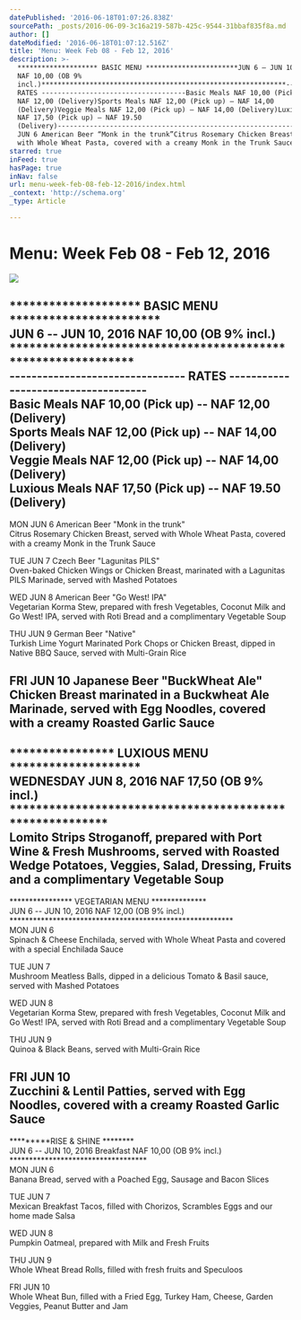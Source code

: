 ```yaml
---
datePublished: '2016-06-18T01:07:26.838Z'
sourcePath: _posts/2016-06-09-3c16a219-587b-425c-9544-31bbaf835f8a.md
author: []
dateModified: '2016-06-18T01:07:12.516Z'
title: 'Menu: Week Feb 08 - Feb 12, 2016'
description: >-
  ******************** BASIC MENU ***********************JUN 6 – JUN 10, 2016
  NAF 10,00 (OB 9%
  incl.)*************************************************************--------------------------------
  RATES ------------------------------------Basic Meals NAF 10,00 (Pick up) –
  NAF 12,00 (Delivery)Sports Meals NAF 12,00 (Pick up) – NAF 14,00
  (Delivery)Veggie Meals NAF 12,00 (Pick up) – NAF 14,00 (Delivery)Luxious Meals
  NAF 17,50 (Pick up) – NAF 19.50
  (Delivery)-------------------------------------------------------------------------------MON
  JUN 6 American Beer “Monk in the trunk”Citrus Rosemary Chicken Breast, served
  with Whole Wheat Pasta, covered with a creamy Monk in the Trunk Sauce
starred: true
inFeed: true
hasPage: true
inNav: false
url: menu-week-feb-08-feb-12-2016/index.html
_context: 'http://schema.org'
_type: Article

---
```

# Menu: Week Feb 08 - Feb 12, 2016
![](https://imgflo.herokuapp.com/graph/vahj1ThiexotieMo/a00dbe2a480013510927ac3ada675de8/croprotate.jpg?cropheight=1650&cropwidth=1274&degrees=0&input=https%3A%2F%2Fthe-grid-user-content.s3-us-west-2.amazonaws.com%2F43c1b034-e47d-44ca-ace5-74d6db6f1a5f.jpg&x=0&y=0)

\*\*\*\*\*\*\*\*\*\*\*\*\*\*\*\*\*\*\*\* BASIC MENU \*\*\*\*\*\*\*\*\*\*\*\*\*\*\*\*\*\*\*\*\*\*\*  
JUN 6 -- JUN 10, 2016 NAF 10,00 (OB 9% incl.)  
\*\*\*\*\*\*\*\*\*\*\*\*\*\*\*\*\*\*\*\*\*\*\*\*\*\*\*\*\*\*\*\*\*\*\*\*\*\*\*\*\*\*\*\*\*\*\*\*\*\*\*\*\*\*\*\*\*\*\*\*\*  
-------------------------------- RATES ------------------------------------  
Basic Meals NAF 10,00 (Pick up) -- NAF 12,00 (Delivery)  
Sports Meals NAF 12,00 (Pick up) -- NAF 14,00 (Delivery)  
Veggie Meals NAF 12,00 (Pick up) -- NAF 14,00 (Delivery)  
Luxious Meals NAF 17,50 (Pick up) -- NAF 19.50 (Delivery)  
-------------------------------------------------------------------------------  
MON JUN 6 American Beer "Monk in the trunk"  
Citrus Rosemary Chicken Breast, served with Whole Wheat Pasta, covered with a creamy Monk in the Trunk Sauce

TUE JUN 7 Czech Beer "Lagunitas PILS"  
Oven-baked Chicken Wings or Chicken Breast, marinated with a Lagunitas PILS Marinade, served with Mashed Potatoes

WED JUN 8 American Beer "Go West! IPA"  
Vegetarian Korma Stew, prepared with fresh Vegetables, Coconut Milk and Go West! IPA, served with Roti Bread and a complimentary Vegetable Soup

THU JUN 9 German Beer "Native"  
Turkish Lime Yogurt Marinated Pork Chops or Chicken Breast, dipped in Native BBQ Sauce, served with Multi-Grain Rice

FRI JUN 10 Japanese Beer "BuckWheat Ale"  
Chicken Breast marinated in a Buckwheat Ale Marinade, served with Egg Noodles, covered with a creamy Roasted Garlic Sauce   
----------------------------------------------------------------------------  
\*\*\*\*\*\*\*\*\*\*\*\*\*\*\*\* LUXIOUS MENU \*\*\*\*\*\*\*\*\*\*\*\*\*\*\*\*\*\*\*\*  
WEDNESDAY JUN 8, 2016 NAF 17,50 (OB 9% incl.)  
\*\*\*\*\*\*\*\*\*\*\*\*\*\*\*\*\*\*\*\*\*\*\*\*\*\*\*\*\*\*\*\*\*\*\*\*\*\*\*\*\*\*\*\*\*\*\*\*\*\*\*\*\*\*\*\*\*  
Lomito Strips Stroganoff, prepared with Port Wine & Fresh Mushrooms, served with Roasted Wedge Potatoes, Veggies, Salad, Dressing, Fruits and a complimentary Vegetable Soup   
----------------------------------------------------------------------------  
\*\*\*\*\*\*\*\*\*\*\*\*\*\*\*\* VEGETARIAN MENU \*\*\*\*\*\*\*\*\*\*\*\*\*\*  
JUN 6 -- JUN 10, 2016 NAF 12,00 (OB 9% incl.)  
\*\*\*\*\*\*\*\*\*\*\*\*\*\*\*\*\*\*\*\*\*\*\*\*\*\*\*\*\*\*\*\*\*\*\*\*\*\*\*\*\*\*\*\*\*\*\*\*\*\*\*\*\*\*\*\*\*  
MON JUN 6   
Spinach & Cheese Enchilada, served with Whole Wheat Pasta and covered with a special Enchilada Sauce

TUE JUN 7  
Mushroom Meatless Balls, dipped in a delicious Tomato & Basil sauce, served with Mashed Potatoes

WED JUN 8   
Vegetarian Korma Stew, prepared with fresh Vegetables, Coconut Milk and Go West! IPA, served with Roti Bread and a complimentary Vegetable Soup

THU JUN 9  
Quinoa & Black Beans, served with Multi-Grain Rice

FRI JUN 10   
Zucchini & Lentil Patties, served with Egg Noodles, covered with a creamy Roasted Garlic Sauce   
----------------------------------------------------------------------------  
\*\*\*\*\*\*\*\*\*RISE & SHINE \*\*\*\*\*\*\*\*  
JUN 6 -- JUN 10, 2016 Breakfast NAF 10,00 (OB 9% incl.)  
\*\*\*\*\*\*\*\*\*\*\*\*\*\*\*\*\*\*\*\*\*\*\*\*\*\*\*\*\*\*\*\*\*\*\*  
MON JUN 6  
Banana Bread, served with a Poached Egg, Sausage and Bacon Slices

TUE JUN 7  
Mexican Breakfast Tacos, filled with Chorizos, Scrambles Eggs and our home made Salsa

WED JUN 8  
Pumpkin Oatmeal, prepared with Milk and Fresh Fruits

THU JUN 9  
Whole Wheat Bread Rolls, filled with fresh fruits and Speculoos

FRI JUN 10  
Whole Wheat Bun, filled with a Fried Egg, Turkey Ham, Cheese, Garden Veggies, Peanut Butter and Jam